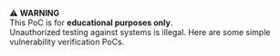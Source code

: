 ⚠️ **WARNING**  
This PoC is for **educational purposes only**.  
Unauthorized testing against systems is illegal.
Here are some simple vulnerability verification PoCs.
